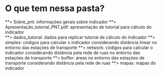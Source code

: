 # O que tem nessa pasta?

  **> Sobre_pnt: informações gerais sobre indicador
  **> Apresentação_tutorial_PNT.pdf: apresentação de tutorial para cálculo do indicador	
  **> dados_tutorial: dados para replicar tutorial de cálculo do indicador
  **> simples: códigos para calcular o indicador considerando distância linear no entorno das estações de transporte
  **> network: códigos para calcular o indicador considerando distância pela rede de ruas no entorno das estações de transporte
  **> buffer: áreas no entorno das estações de transporte considerando distância pela rede de ruas
  **> mapas: mapas do indicador
